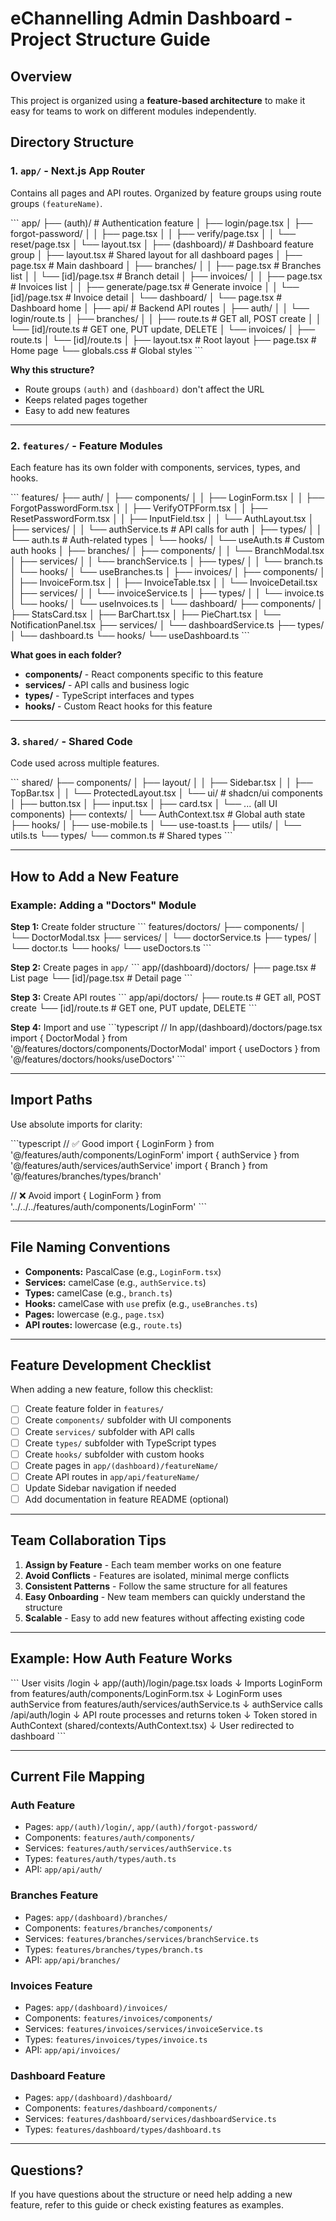 # eChannelling Admin Dashboard - Project Structure Guide

## Overview
This project is organized using a **feature-based architecture** to make it easy for teams to work on different modules independently.

## Directory Structure

### 1. `app/` - Next.js App Router
Contains all pages and API routes. Organized by feature groups using route groups `(featureName)`.

\`\`\`
app/
├── (auth)/                    # Authentication feature
│   ├── login/page.tsx
│   ├── forgot-password/
│   │   ├── page.tsx
│   │   ├── verify/page.tsx
│   │   └── reset/page.tsx
│   └── layout.tsx
│
├── (dashboard)/               # Dashboard feature group
│   ├── layout.tsx             # Shared layout for all dashboard pages
│   ├── page.tsx               # Main dashboard
│   ├── branches/
│   │   ├── page.tsx           # Branches list
│   │   └── [id]/page.tsx      # Branch detail
│   ├── invoices/
│   │   ├── page.tsx           # Invoices list
│   │   ├── generate/page.tsx  # Generate invoice
│   │   └── [id]/page.tsx      # Invoice detail
│   └── dashboard/
│       └── page.tsx           # Dashboard home
│
├── api/                       # Backend API routes
│   ├── auth/
│   │   └── login/route.ts
│   ├── branches/
│   │   ├── route.ts           # GET all, POST create
│   │   └── [id]/route.ts      # GET one, PUT update, DELETE
│   └── invoices/
│       ├── route.ts
│       └── [id]/route.ts
│
├── layout.tsx                 # Root layout
├── page.tsx                   # Home page
└── globals.css                # Global styles
\`\`\`

**Why this structure?**
- Route groups `(auth)` and `(dashboard)` don't affect the URL
- Keeps related pages together
- Easy to add new features

---

### 2. `features/` - Feature Modules
Each feature has its own folder with components, services, types, and hooks.

\`\`\`
features/
├── auth/
│   ├── components/
│   │   ├── LoginForm.tsx
│   │   ├── ForgotPasswordForm.tsx
│   │   ├── VerifyOTPForm.tsx
│   │   ├── ResetPasswordForm.tsx
│   │   ├── InputField.tsx
│   │   └── AuthLayout.tsx
│   ├── services/
│   │   └── authService.ts     # API calls for auth
│   ├── types/
│   │   └── auth.ts            # Auth-related types
│   └── hooks/
│       └── useAuth.ts          # Custom auth hooks
│
├── branches/
│   ├── components/
│   │   └── BranchModal.tsx
│   ├── services/
│   │   └── branchService.ts
│   ├── types/
│   │   └── branch.ts
│   └── hooks/
│       └── useBranches.ts
│
├── invoices/
│   ├── components/
│   │   ├── InvoiceForm.tsx
│   │   ├── InvoiceTable.tsx
│   │   └── InvoiceDetail.tsx
│   ├── services/
│   │   └── invoiceService.ts
│   ├── types/
│   │   └── invoice.ts
│   └── hooks/
│       └── useInvoices.ts
│
└── dashboard/
    ├── components/
    │   ├── StatsCard.tsx
    │   ├── BarChart.tsx
    │   ├── PieChart.tsx
    │   └── NotificationPanel.tsx
    ├── services/
    │   └── dashboardService.ts
    ├── types/
    │   └── dashboard.ts
    └── hooks/
        └── useDashboard.ts
\`\`\`

**What goes in each folder?**
- **components/** - React components specific to this feature
- **services/** - API calls and business logic
- **types/** - TypeScript interfaces and types
- **hooks/** - Custom React hooks for this feature

---

### 3. `shared/` - Shared Code
Code used across multiple features.

\`\`\`
shared/
├── components/
│   ├── layout/
│   │   ├── Sidebar.tsx
│   │   ├── TopBar.tsx
│   │   └── ProtectedLayout.tsx
│   └── ui/                    # shadcn/ui components
│       ├── button.tsx
│       ├── input.tsx
│       ├── card.tsx
│       └── ... (all UI components)
├── contexts/
│   └── AuthContext.tsx        # Global auth state
├── hooks/
│   ├── use-mobile.ts
│   └── use-toast.ts
├── utils/
│   └── utils.ts
└── types/
    └── common.ts              # Shared types
\`\`\`

---

## How to Add a New Feature

### Example: Adding a "Doctors" Module

**Step 1:** Create folder structure
\`\`\`
features/doctors/
├── components/
│   └── DoctorModal.tsx
├── services/
│   └── doctorService.ts
├── types/
│   └── doctor.ts
└── hooks/
    └── useDoctors.ts
\`\`\`

**Step 2:** Create pages in `app/`
\`\`\`
app/(dashboard)/doctors/
├── page.tsx           # List page
└── [id]/page.tsx      # Detail page
\`\`\`

**Step 3:** Create API routes
\`\`\`
app/api/doctors/
├── route.ts           # GET all, POST create
└── [id]/route.ts      # GET one, PUT update, DELETE
\`\`\`

**Step 4:** Import and use
\`\`\`typescript
// In app/(dashboard)/doctors/page.tsx
import { DoctorModal } from '@/features/doctors/components/DoctorModal'
import { useDoctors } from '@/features/doctors/hooks/useDoctors'
\`\`\`

---

## Import Paths

Use absolute imports for clarity:

\`\`\`typescript
// ✅ Good
import { LoginForm } from '@/features/auth/components/LoginForm'
import { authService } from '@/features/auth/services/authService'
import { Branch } from '@/features/branches/types/branch'

// ❌ Avoid
import { LoginForm } from '../../../features/auth/components/LoginForm'
\`\`\`

---

## File Naming Conventions

- **Components:** PascalCase (e.g., `LoginForm.tsx`)
- **Services:** camelCase (e.g., `authService.ts`)
- **Types:** camelCase (e.g., `branch.ts`)
- **Hooks:** camelCase with `use` prefix (e.g., `useBranches.ts`)
- **Pages:** lowercase (e.g., `page.tsx`)
- **API routes:** lowercase (e.g., `route.ts`)

---

## Feature Development Checklist

When adding a new feature, follow this checklist:

- [ ] Create feature folder in `features/`
- [ ] Create `components/` subfolder with UI components
- [ ] Create `services/` subfolder with API calls
- [ ] Create `types/` subfolder with TypeScript types
- [ ] Create `hooks/` subfolder with custom hooks
- [ ] Create pages in `app/(dashboard)/featureName/`
- [ ] Create API routes in `app/api/featureName/`
- [ ] Update Sidebar navigation if needed
- [ ] Add documentation in feature README (optional)

---

## Team Collaboration Tips

1. **Assign by Feature** - Each team member works on one feature
2. **Avoid Conflicts** - Features are isolated, minimal merge conflicts
3. **Consistent Patterns** - Follow the same structure for all features
4. **Easy Onboarding** - New team members can quickly understand the structure
5. **Scalable** - Easy to add new features without affecting existing code

---

## Example: How Auth Feature Works

\`\`\`
User visits /login
  ↓
app/(auth)/login/page.tsx loads
  ↓
Imports LoginForm from features/auth/components/LoginForm.tsx
  ↓
LoginForm uses authService from features/auth/services/authService.ts
  ↓
authService calls /api/auth/login
  ↓
API route processes and returns token
  ↓
Token stored in AuthContext (shared/contexts/AuthContext.tsx)
  ↓
User redirected to dashboard
\`\`\`

---

## Current File Mapping

### Auth Feature
- Pages: `app/(auth)/login/`, `app/(auth)/forgot-password/`
- Components: `features/auth/components/`
- Services: `features/auth/services/authService.ts`
- Types: `features/auth/types/auth.ts`
- API: `app/api/auth/`

### Branches Feature
- Pages: `app/(dashboard)/branches/`
- Components: `features/branches/components/`
- Services: `features/branches/services/branchService.ts`
- Types: `features/branches/types/branch.ts`
- API: `app/api/branches/`

### Invoices Feature
- Pages: `app/(dashboard)/invoices/`
- Components: `features/invoices/components/`
- Services: `features/invoices/services/invoiceService.ts`
- Types: `features/invoices/types/invoice.ts`
- API: `app/api/invoices/`

### Dashboard Feature
- Pages: `app/(dashboard)/dashboard/`
- Components: `features/dashboard/components/`
- Services: `features/dashboard/services/dashboardService.ts`
- Types: `features/dashboard/types/dashboard.ts`

---

## Questions?

If you have questions about the structure or need help adding a new feature, refer to this guide or check existing features as examples.
